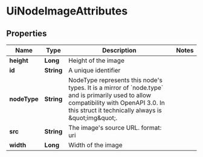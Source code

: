 

# UiNodeImageAttributes


## Properties

| Name | Type | Description | Notes |
|------------ | ------------- | ------------- | -------------|
|**height** | **Long** | Height of the image |  |
|**id** | **String** | A unique identifier |  |
|**nodeType** | **String** | NodeType represents this node&#39;s types. It is a mirror of &#x60;node.type&#x60; and is primarily used to allow compatibility with OpenAPI 3.0.  In this struct it technically always is \&quot;img\&quot;. |  |
|**src** | **String** | The image&#39;s source URL.  format: uri |  |
|**width** | **Long** | Width of the image |  |



